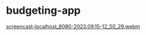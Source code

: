 # budgeting-app
[screencast-localhost_8080-2023.09.15-12_50_29.webm](https://github.com/Konopl9/budgeting-app/assets/14207121/20840a32-70ff-4ec5-b430-0e165da159cd)
